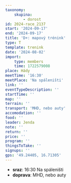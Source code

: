 ```yaml
---
taxonomy:
    skupina:
        - dorost
id: 2024-race_2137
start: '2024-09-17'
end: '2024-09-17'
title: 'D+: mapový trénink'
type: T
template: trenink
date: '2024-08-02'
import:
    type: members
    time: 1722579008
place: Hády
meetTime: '16:30'
meetPlace: 'Na spáleništi'
link: ''
eventTypeDescription: ''
startTime: ''
map: ''
terrain: ''
transport: 'MHD, nebo auty'
accomodation: ''
food: ''
leader: Jenda
note: ''
return: ''
price: ''
program: ''
thingsToTake: ''
signups: ''
gps: '49.24405, 16.71305'
---
```


* **sraz**: 16:30 Na spáleništi
* **doprava**: MHD, nebo auty
